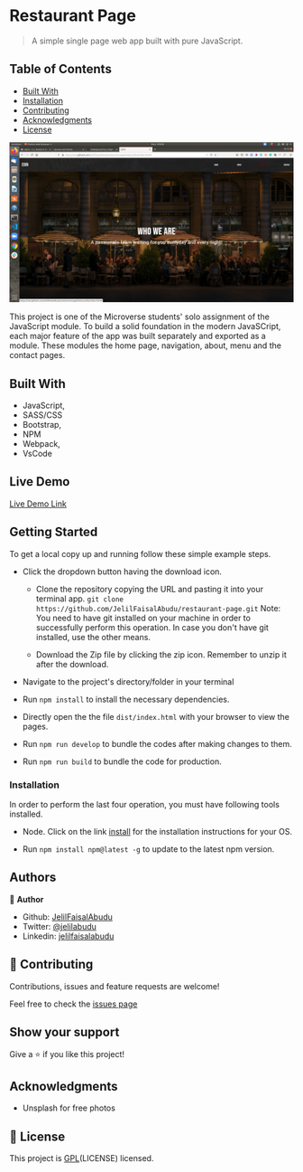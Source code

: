 # Restaurant Page

> A simple single page web app built with pure JavaScript.

## Table of Contents

- [Built With](#Built-With)
- [Installation](#Installations)
- [Contributing](#Contributing)
- [Acknowledgments](#Acknowledgments)
- [License](#License)

![screenshot](./src/assets/images/res-page-scrnsht.png)

This project is one of the Microverse students' solo assignment of the JavaScript module.
To build a solid foundation in the modern JavaSCript, each major feature of the app was built separately and exported as a module. These modules the home page, navigation, about, menu and the contact pages.

## Built With

- JavaScript,
- SASS/CSS
- Bootstrap,
- NPM
- Webpack,
- VsCode

## Live Demo

[Live Demo Link](https://raw.githack.com/JelilFaisalAbudu/restaurant-page/feature/dist/index.html)

## Getting Started

To get a local copy up and running follow these simple example steps.

- Click the dropdown button having the download icon.

  - Clone the repository copying the URL and pasting it into your terminal app.
  ```git clone https://github.com/JelilFaisalAbudu/restaurant-page.git```
  Note: You need to have git installed on your machine in order to successfully perform this operation.
  In case you don't have git installed, use the other means.
  
  - Download the Zip file by clicking the zip icon. Remember to unzip it after the download.

- Navigate to the project's directory/folder in your terminal

- Run ```npm install``` to install the necessary dependencies.

- Directly open the the file ```dist/index.html``` with your browser to view the pages.

- Run ```npm run develop``` to bundle the codes after making changes to them.

- Run ```npm run build``` to bundle the code for production.

### Installation

In order to perform the last four operation, you must have following tools installed.

- Node.  Click on the link [install](https://nodejs.org/en/) for the installation instructions for your OS.

- Run ```npm install npm@latest -g``` to update to the latest npm version.

## Authors

👤 **Author**

- Github: [JelilFaisalAbudu](https://github.com/JelilFaisalAbudu)
- Twitter: [@jelilabudu](https://twitter.com/jelilabudu)
- Linkedin: [jelilfaisalabudu](www.linkedin.com/in/jelilfaisalabudu)

## 🤝 Contributing

Contributions, issues and feature requests are welcome!

Feel free to check the [issues page](https://github.com/JelilFaisalAbudu/restaurant-page/issues)

## Show your support

Give a ⭐️ if you like this project!

## Acknowledgments

- Unsplash for free photos

## 📝 License

This project is  [GPL](lic.url)(LICENSE) licensed.
